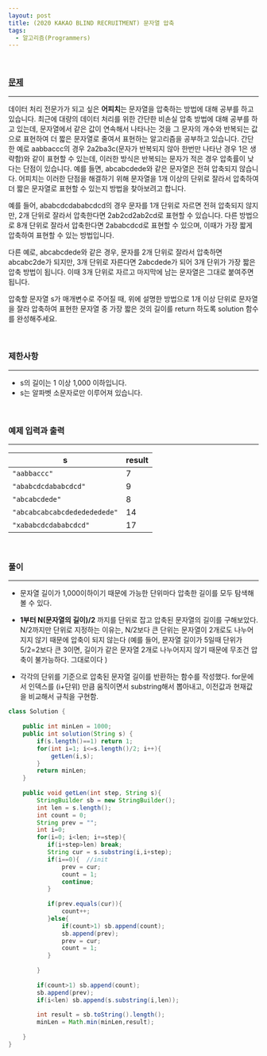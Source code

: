 ```yaml
---
layout: post
title: (2020 KAKAO BLIND RECRUITMENT) 문자열 압축
tags:
  - 알고리즘(Programmers)
---
```


<br>

### [문제](https://programmers.co.kr/learn/courses/30/lessons/60057)

---

데이터 처리 전문가가 되고 싶은 **어피치**는 문자열을 압축하는 방법에 대해 공부를 하고 있습니다. 최근에 대량의 데이터 처리를 위한 간단한 비손실 압축 방법에 대해 공부를 하고 있는데, 문자열에서 같은 값이 연속해서 나타나는 것을 그 문자의 개수와 반복되는 값으로 표현하여 더 짧은 문자열로 줄여서 표현하는 알고리즘을 공부하고 있습니다.
간단한 예로 aabbaccc의 경우 2a2ba3c(문자가 반복되지 않아 한번만 나타난 경우 1은 생략함)와 같이 표현할 수 있는데, 이러한 방식은 반복되는 문자가 적은 경우 압축률이 낮다는 단점이 있습니다. 예를 들면, abcabcdede와 같은 문자열은 전혀 압축되지 않습니다. 어피치는 이러한 단점을 해결하기 위해 문자열을 1개 이상의 단위로 잘라서 압축하여 더 짧은 문자열로 표현할 수 있는지 방법을 찾아보려고 합니다.

예를 들어, ababcdcdababcdcd의 경우 문자를 1개 단위로 자르면 전혀 압축되지 않지만, 2개 단위로 잘라서 압축한다면 2ab2cd2ab2cd로 표현할 수 있습니다. 다른 방법으로 8개 단위로 잘라서 압축한다면 2ababcdcd로 표현할 수 있으며, 이때가 가장 짧게 압축하여 표현할 수 있는 방법입니다.

다른 예로, abcabcdede와 같은 경우, 문자를 2개 단위로 잘라서 압축하면 abcabc2de가 되지만, 3개 단위로 자른다면 2abcdede가 되어 3개 단위가 가장 짧은 압축 방법이 됩니다. 이때 3개 단위로 자르고 마지막에 남는 문자열은 그대로 붙여주면 됩니다.

압축할 문자열 s가 매개변수로 주어질 때, 위에 설명한 방법으로 1개 이상 단위로 문자열을 잘라 압축하여 표현한 문자열 중 가장 짧은 것의 길이를 return 하도록 solution 함수를 완성해주세요.

<br>

### 제한사항

---

- s의 길이는 1 이상 1,000 이하입니다.
- s는 알파벳 소문자로만 이루어져 있습니다.

<br>

### 예제 입력과 출력

---

| s                            | result |
| ---------------------------- | ------ |
| `"aabbaccc"`                 | 7      |
| `"ababcdcdababcdcd"`         | 9      |
| `"abcabcdede"`               | 8      |
| `"abcabcabcabcdededededede"` | 14     |
| `"xababcdcdababcdcd"`        | 17     |

<br>

### 풀이

---

- 문자열 길이가 1,000이하이기 때문에 가능한 단위마다 압축한 길이를 모두 탐색해볼 수 있다.  

- <b>1부터 N(문자열의 길이)/2</b> 까지를 단위로 잡고 압축된 문자열의 길이를 구해보았다. N/2까지만 단위로 지정하는 이유는, N/2보다 큰 단위는 문자열이 2개로도 나누어지지 않기 때문에 압축이 되지 않는다 (예를 들어, 문자열 길이가 5일때 단위가 5/2=2보다 큰 3이면, 길이가 같은 문자열 2개로 나누어지지 않기 때문에 무조건 압축이 불가능하다. 그대로이다 ) 

- 각각의 단위를 기준으로 압축된 문자열 길이를 반환하는 함수를 작성했다.  for문에서 인덱스를 (i+단위) 만큼 움직이면서 substring해서 뽑아내고, 이전값과 현재값을 비교해서 규칙을 구현함. 

```java
class Solution {
    
    public int minLen = 1000;
    public int solution(String s) {
        if(s.length()==1) return 1;
        for(int i=1; i<=s.length()/2; i++){
            getLen(i,s);
        }
        return minLen;
    }
    
    public void getLen(int step, String s){
        StringBuilder sb = new StringBuilder();
        int len = s.length();
        int count = 0;
        String prev = "";
        int i=0;
        for(i=0; i<len; i+=step){
           if(i+step>len) break;
           String cur = s.substring(i,i+step);
           if(i==0){  //init
               prev = cur;
               count = 1;
               continue;
           }
            
           if(prev.equals(cur)){
               count++;
           }else{
               if(count>1) sb.append(count);
               sb.append(prev);
               prev = cur;
               count = 1;
           }  
   
        }
        
        if(count>1) sb.append(count);
        sb.append(prev);
        if(i<len) sb.append(s.substring(i,len));
         
        int result = sb.toString().length();
        minLen = Math.min(minLen,result);
        
    }
}
```

